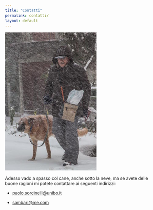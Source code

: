 ```yaml
---
title: "Contatti"
permalink: contatti/
layout: default
---
```


<!-- ![Con Boris](http://i61.tinypic.com/ogxq81.jpg) -->
![Con Boris](/assets/neve.jpg)

Adesso vado a spasso col cane, anche sotto la neve, ma se avete delle buone ragioni  mi potete contattare ai seguenti indirizzi:

- <a href="mailto:paolo.sorcinelli@unibo.it">paolo.sorcinelli@unibo.it</a>

- <a href="mailto:sambari@me.com">sambari@me.com</a>

<br><br><br><br><br><br><br><br><br><br><br><br><br>